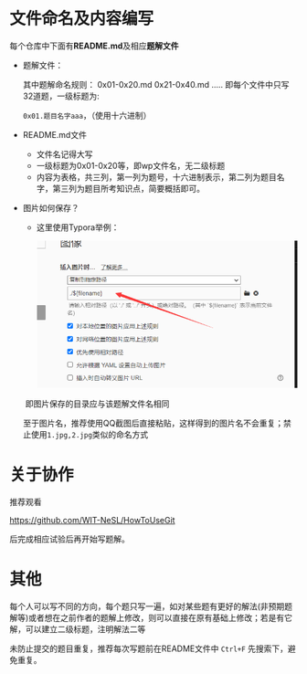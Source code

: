 

# 文件命名及内容编写

每个仓库中下面有**README.md**及相应**题解文件**

-   题解文件：

    其中题解命名规则：
    	0x01-0x20.md
    	0x21-0x40.md
    	.....
    	即每个文件中只写32道题，一级标题为:

    `0x01.题目名字aaa`，（使用十六进制）

-   README.md文件

    -   文件名记得大写
    -   一级标题为0x01-0x20等，即wp文件名，无二级标题
    -   内容为表格，共三列，第一列为题号，十六进制表示，第二列为题目名字，第三列为题目所考知识点，简要概括即可。

-   图片如何保存？

    -   这里使用Typora举例：

        ![image-20220411224830483](WriteUpRepo/image-20220411224830483.png)

    ​    即图片保存的目录应与该题解文件名相同

    ​	至于图片名，推荐使用QQ截图后直接粘贴，这样得到的图片名不会重复；禁止使用`1.jpg,2.jpg`类似的命名方式

# 关于协作

推荐观看

https://github.com/WIT-NeSL/HowToUseGit

后完成相应试验后再开始写题解。

# 其他

每个人可以写不同的方向，每个题只写一遍，如对某些题有更好的解法(非预期题解等)或者想在之前作者的题解上修改，则可以直接在原有基础上修改；若是有它解，可以建立二级标题，注明解法二等

未防止提交的题目重复，推荐每次写题前在README文件中 `Ctrl+F` 先搜索下，避免重复。









​    





